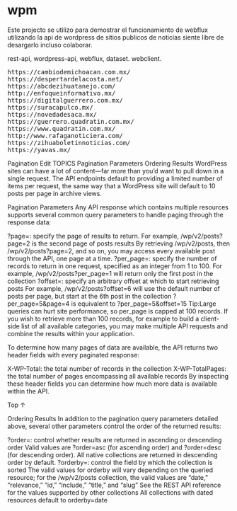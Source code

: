 # wpm

Este projecto se utilizo para demostrar el funcionamiento de webflux utilizando la api de wordpress de sitios publicos de noticias 
siente libre de desargarlo incluso colaborar.

rest-api, wordpress-api, webflux, dataset. webclient.

<pre>
https://cambiodemichoacan.com.mx/
https://despertardelacosta.net/
https://abcdezihuatanejo.com/
http://enfoqueinformativo.mx/
https://digitalguerrero.com.mx/
https://suracapulco.mx/
https://novedadesaca.mx/
https://guerrero.quadratin.com.mx/
https://www.quadratin.com.mx/
http://www.rafaganoticiera.com/
https://zihuaboletinnoticias.com/
https://yavas.mx/
</pre>

Pagination  Edit
TOPICS
Pagination Parameters
Ordering Results
WordPress sites can have a lot of content—far more than you’d want to pull down in a single request. The API endpoints default to providing a limited number of items per request, the same way that a WordPress site will default to 10 posts per page in archive views.

Pagination Parameters
Any API response which contains multiple resources supports several common query parameters to handle paging through the response data:

?page=: specify the page of results to return.
For example, /wp/v2/posts?page=2 is the second page of posts results
By retrieving /wp/v2/posts, then /wp/v2/posts?page=2, and so on, you may access every available post through the API, one page at a time.
?per_page=: specify the number of records to return in one request, specified as an integer from 1 to 100.
For example, /wp/v2/posts?per_page=1 will return only the first post in the collection
?offset=: specify an arbitrary offset at which to start retrieving posts
For example, /wp/v2/posts?offset=6 will use the default number of posts per page, but start at the 6th post in the collection
?per_page=5&page=4 is equivalent to ?per_page=5&offset=15
Tip:Large queries can hurt site performance, so per_page is capped at 100 records. If you wish to retrieve more than 100 records, for example to build a client-side list of all available categories, you may make multiple API requests and combine the results within your application.

To determine how many pages of data are available, the API returns two header fields with every paginated response:

X-WP-Total: the total number of records in the collection
X-WP-TotalPages: the total number of pages encompassing all available records
By inspecting these header fields you can determine how much more data is available within the API.

Top ↑

Ordering Results
In addition to the pagination query parameters detailed above, several other parameters control the order of the returned results:

?order=: control whether results are returned in ascending or descending order
Valid values are ?order=asc (for ascending order) and ?order=desc (for descending order).
All native collections are returned in descending order by default.
?orderby=: control the field by which the collection is sorted
The valid values for orderby will vary depending on the queried resource; for the /wp/v2/posts collection, the valid values are “date,” “relevance,” “id,” “include,” “title,” and “slug”
See the REST API reference for the values supported by other collections
All collections with dated resources default to orderby=date
 